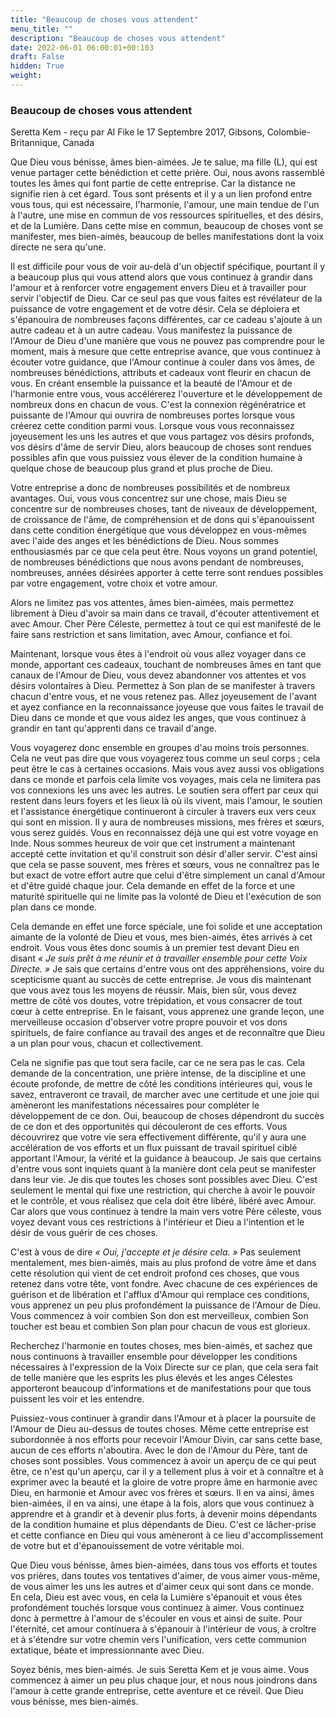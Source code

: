 ```yaml
---
title: "Beaucoup de choses vous attendent"
menu_title: ""
description: "Beaucoup de choses vous attendent"
date: 2022-06-01 06:00:01+00:103
draft: False
hidden: True
weight:
---
```

### Beaucoup de choses vous attendent

Seretta Kem - reçu par Al Fike le 17 Septembre 2017, Gibsons, Colombie-Britannique, Canada

Que Dieu vous bénisse, âmes bien-aimées. Je te salue, ma fille (L), qui est venue partager cette bénédiction et cette prière. Oui, nous avons rassemblé toutes les âmes qui font partie de cette entreprise. Car la distance ne signifie rien à cet égard. Tous sont présents et il y a un lien profond entre vous tous, qui est nécessaire, l'harmonie, l'amour, une main tendue de l'un à l'autre, une mise en commun de vos ressources spirituelles, et des désirs, et de la Lumière. Dans cette mise en commun, beaucoup de choses vont se manifester, mes bien-aimés, beaucoup de belles manifestations dont la voix directe ne sera qu'une.

Il est difficile pour vous de voir au-delà d'un objectif spécifique, pourtant il y a beaucoup plus qui vous attend alors que vous continuez à grandir dans l'amour et à renforcer votre engagement envers Dieu et à travailler pour servir l'objectif de Dieu. Car ce seul pas que vous faites est révélateur de la puissance de votre engagement et de votre désir. Cela se déploiera et s'épanouira de nombreuses façons différentes, car ce cadeau s'ajoute à un autre cadeau et à un autre cadeau. Vous manifestez la puissance de l'Amour de Dieu d'une manière que vous ne pouvez pas comprendre pour le moment, mais à mesure que cette entreprise avance, que vous continuez à écouter votre guidance, que l'Amour continue à couler dans vos âmes, de nombreuses bénédictions, attributs et cadeaux vont fleurir en chacun de vous. En créant ensemble la puissance et la beauté de l'Amour et de l'harmonie entre vous, vous accélérerez l'ouverture et le développement de nombreux dons en chacun de vous. C'est la connexion régénératrice et puissante de l'Amour qui ouvrira de nombreuses portes lorsque vous créerez cette condition parmi vous. Lorsque vous vous reconnaissez joyeusement les uns les autres et que vous partagez vos désirs profonds, vos désirs d'âme de servir Dieu, alors beaucoup de choses sont rendues possibles afin que vous puissiez vous élever de la condition humaine à quelque chose de beaucoup plus grand et plus proche de Dieu.

Votre entreprise a donc de nombreuses possibilités et de nombreux avantages. Oui, vous vous concentrez sur une chose, mais Dieu se concentre sur de nombreuses choses, tant de niveaux de développement, de croissance de l'âme, de compréhension et de dons qui s'épanouissent dans cette condition énergétique que vous développez en vous-mêmes avec l'aide des anges et les bénédictions de Dieu. Nous sommes enthousiasmés par ce que cela peut être. Nous voyons un grand potentiel, de nombreuses bénédictions que nous avons pendant de nombreuses, nombreuses, années désirées apporter à cette terre sont rendues possibles par votre engagement, votre choix et votre amour.

Alors ne limitez pas vos attentes, âmes bien-aimées, mais permettez librement à Dieu d'avoir sa main dans ce travail, d'écouter attentivement et avec Amour. Cher Père Céleste, permettez à tout ce qui est manifesté de le faire sans restriction et sans limitation, avec Amour, confiance et foi.

Maintenant, lorsque vous êtes à l'endroit où vous allez voyager dans ce monde, apportant ces cadeaux, touchant de nombreuses âmes en tant que canaux de l'Amour de Dieu, vous devez abandonner vos attentes et vos désirs volontaires à Dieu. Permettez à Son plan de se manifester à travers chacun d'entre vous, et ne vous retenez pas. Allez joyeusement de l'avant et ayez confiance en la reconnaissance joyeuse que vous faites le travail de Dieu dans ce monde et que vous aidez les anges, que vous continuez à grandir en tant qu'apprenti dans ce travail d'ange.

Vous voyagerez donc ensemble en groupes d'au moins trois personnes. Cela ne veut pas dire que vous voyagerez tous comme un seul corps ; cela peut être le cas à certaines occasions. Mais vous avez aussi vos obligations dans ce monde et parfois cela limite vos voyages, mais cela ne limitera pas vos connexions les uns avec les autres. Le soutien sera offert par ceux qui restent dans leurs foyers et les lieux là où ils vivent, mais l'amour, le soutien et l'assistance énergétique continueront à circuler à travers eux vers ceux qui sont en mission. Il y aura de nombreuses missions, mes frères et sœurs, vous serez guidés. Vous en reconnaissez déjà une qui est votre voyage en Inde. Nous sommes heureux de voir que cet instrument a maintenant accepté cette invitation et qu'il construit son désir d'aller servir. C'est ainsi que cela se passe souvent, mes frères et sœurs, vous ne connaîtrez pas le but exact de votre effort autre que celui d'être simplement un canal d'Amour et d'être guidé chaque jour. Cela demande en effet de la force et une maturité spirituelle qui ne limite pas la volonté de Dieu et l'exécution de son plan dans ce monde. 

Cela demande en effet une force spéciale, une foi solide et une acceptation aimante de la volonté de Dieu et vous, mes bien-aimés, êtes arrivés à cet endroit. Vous vous êtes donc soumis à un premier test devant Dieu en disant *« Je suis prêt à me réunir et à travailler ensemble pour cette Voix Directe. »* Je sais que certains d'entre vous ont des appréhensions, voire du scepticisme quant au succès de cette entreprise. Je vous dis maintenant que vous avez tous les moyens de réussir. Mais, bien sûr, vous devez mettre de côté vos doutes, votre trépidation, et vous consacrer de tout cœur à cette entreprise. En le faisant, vous apprenez une grande leçon, une merveilleuse occasion d'observer votre propre pouvoir et vos dons spirituels, de faire confiance au travail des anges et de reconnaître que Dieu a un plan pour vous, chacun et collectivement.

Cela ne signifie pas que tout sera facile, car ce ne sera pas le cas. Cela demande de la concentration, une prière intense, de la discipline et une écoute profonde, de mettre de côté les conditions intérieures qui, vous le savez, entraveront ce travail, de marcher avec une certitude et une joie qui amèneront les manifestations nécessaires pour compléter le développement de ce don. Oui, beaucoup de choses dépendront du succès de ce don et des opportunités qui découleront de ces efforts. Vous découvrirez que votre vie sera effectivement différente, qu'il y aura une accélération de vos efforts et un flux puissant de travail spirituel ciblé apportant l'Amour, la vérité et la guidance à beaucoup. Je sais que certains d'entre vous sont inquiets quant à la manière dont cela peut se manifester dans leur vie. Je dis que toutes les choses sont possibles avec Dieu. C'est seulement le mental qui fixe une restriction, qui cherche à avoir le pouvoir et le contrôle, et vous réalisez que cela doit être libéré, libéré avec Amour. Car alors que vous continuez à tendre la main vers votre Père céleste, vous voyez devant vous ces restrictions à l'intérieur et Dieu a l'intention et le désir de vous guérir de ces choses. 

C'est à vous de dire *« Oui, j'accepte et je désire cela. »* Pas seulement mentalement, mes bien-aimés, mais au plus profond de votre âme et dans cette résolution qui vient de cet endroit profond ces choses, que vous retenez dans votre tête, vont fondre. Avec chacune de ces expériences de guérison et de libération et l'afflux d'Amour qui remplace ces conditions, vous apprenez un peu plus profondément la puissance de l'Amour de Dieu. Vous commencez à voir combien Son don est merveilleux, combien Son toucher est beau et combien Son plan pour chacun de vous est glorieux.

Recherchez l'harmonie en toutes choses, mes bien-aimés, et sachez que nous continuons à travailler ensemble pour développer les conditions nécessaires à l'expression de la Voix Directe sur ce plan, que cela sera fait de telle manière que les esprits les plus élevés et les anges Célestes apporteront beaucoup d'informations et de manifestations pour que tous puissent les voir et les entendre.

Puissiez-vous continuer à grandir dans l'Amour et à placer la poursuite de l'Amour de Dieu au-dessus de toutes choses. Même cette entreprise est subordonnée à nos efforts pour recevoir l'Amour Divin, car sans cette base, aucun de ces efforts n'aboutira. Avec le don de l'Amour du Père, tant de choses sont possibles. Vous commencez à avoir un aperçu de ce qui peut être, ce n'est qu'un aperçu, car il y a tellement plus à voir et à connaître et à exprimer avec la beauté et la gloire de votre propre âme en harmonie avec Dieu, en harmonie et Amour avec vos frères et sœurs. Il en va ainsi, âmes bien-aimées, il en va ainsi, une étape à la fois, alors que vous continuez à apprendre et à grandir et à devenir plus forts, à devenir moins dépendants de la condition humaine et plus dépendants de Dieu. C'est ce lâcher-prise et cette confiance en Dieu qui vous amèneront à ce lieu d'accomplissement de votre but et d'épanouissement de votre véritable moi.

Que Dieu vous bénisse, âmes bien-aimées, dans tous vos efforts et toutes vos prières, dans toutes vos tentatives d'aimer, de vous aimer vous-même, de vous aimer les uns les autres et d'aimer ceux qui sont dans ce monde. En cela, Dieu est avec vous, en cela la Lumière s'épanouit et vous êtes profondément touchés lorsque vous continuez à aimer. Vous continuez donc à permettre à l'amour de s'écouler en vous et ainsi de suite. Pour l'éternité, cet amour continuera à s'épanouir à l'intérieur de vous, à croître et à s'étendre sur votre chemin vers l'unification, vers cette communion extatique, béate et impressionnante avec Dieu.

Soyez bénis, mes bien-aimés. Je suis Seretta Kem et je vous aime. Vous commencez à aimer un peu plus chaque jour, et nous nous joindrons dans l'amour à cette grande entreprise, cette aventure et ce réveil. Que Dieu vous bénisse, mes bien-aimés.
